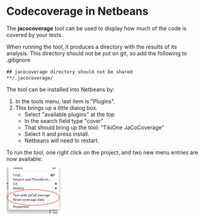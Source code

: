 # Codecoverage in Netbeans
The **jacocoverage** tool can be used to display how much of the code is covered by your tests.

When running the tool, it produces a directory with the results of its analysis. This directory should not be put on git, so add the following to .gitignore

```
## jacocoverage directory should not be shared
**/.jacocoverage/
```
The tool can be installed into Netbeans by:

1. In the tools menu, last item is "Plugins".
2. This brings up a little dialog box.
	- Select "available plugins" at the top
	- In the search field type "cover"
	- That should bring up the tool: "TikiOne JaCoCoverage"
	- Select it and press install.
	- Netbeans will need to restart.

To run the tool, one right click on the project, and two new menu entries are now available:

<img src="img/jacocoverage.jpg" width="150">
